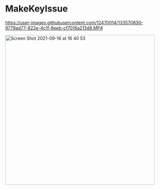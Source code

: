 

# MakeKeyIssue

https://user-images.githubusercontent.com/12470014/133570830-9779ad77-822e-4c1f-8eeb-cf7016a213d8.MP4

<img width="478" alt="Screen Shot 2021-09-16 at 16 40 53" src="https://user-images.githubusercontent.com/12470014/133571036-88c6989b-3451-46a3-ab19-fd65fbdc6854.png">
